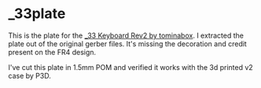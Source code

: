 # _33plate

This is the plate for the [_33 Keyboard Rev2 by tominabox](https://github.com/tominabox1/_33-Keyboard). I extracted the plate out of the original gerber files. It's missing the decoration and credit present on the FR4 design.

I've cut this plate in 1.5mm POM and verified it works with the 3d printed v2 case by P3D.
